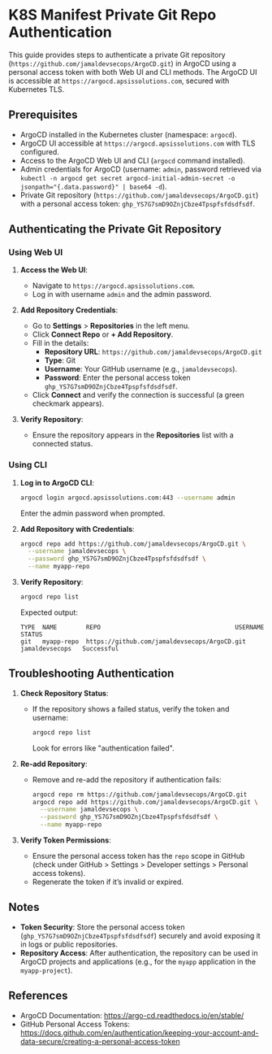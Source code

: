 # K8S Manifest Private Git Repo Authentication

This guide provides steps to authenticate a private Git repository (`https://github.com/jamaldevsecops/ArgoCD.git`) in ArgoCD using a personal access token with both Web UI and CLI methods. The ArgoCD UI is accessible at `https://argocd.apsissolutions.com`, secured with Kubernetes TLS.

## Prerequisites
- ArgoCD installed in the Kubernetes cluster (namespace: `argocd`).
- ArgoCD UI accessible at `https://argocd.apsissolutions.com` with TLS configured.
- Access to the ArgoCD Web UI and CLI (`argocd` command installed).
- Admin credentials for ArgoCD (username: `admin`, password retrieved via `kubectl -n argocd get secret argocd-initial-admin-secret -o jsonpath="{.data.password}" | base64 -d`).
- Private Git repository (`https://github.com/jamaldevsecops/ArgoCD.git`) with a personal access token: `ghp_YS7G7smD9OZnjCbze4Tpspfsfdsdfsdf`.

## Authenticating the Private Git Repository

### Using Web UI
1. **Access the Web UI**:
   - Navigate to `https://argocd.apsissolutions.com`.
   - Log in with username `admin` and the admin password.

2. **Add Repository Credentials**:
   - Go to **Settings** > **Repositories** in the left menu.
   - Click **Connect Repo** or **+ Add Repository**.
   - Fill in the details:
     - **Repository URL**: `https://github.com/jamaldevsecops/ArgoCD.git`
     - **Type**: Git
     - **Username**: Your GitHub username (e.g., `jamaldevsecops`).
     - **Password**: Enter the personal access token `ghp_YS7G7smD9OZnjCbze4Tpspfsfdsdfsdf`.
   - Click **Connect** and verify the connection is successful (a green checkmark appears).

3. **Verify Repository**:
   - Ensure the repository appears in the **Repositories** list with a connected status.

### Using CLI
1. **Log in to ArgoCD CLI**:
   ```bash
   argocd login argocd.apsissolutions.com:443 --username admin
   ```
   Enter the admin password when prompted.

2. **Add Repository with Credentials**:
   ```bash
   argocd repo add https://github.com/jamaldevsecops/ArgoCD.git \
     --username jamaldevsecops \
     --password ghp_YS7G7smD9OZnjCbze4Tpspfsfdsdfsdf \
     --name myapp-repo
   ```

3. **Verify Repository**:
   ```bash
   argocd repo list
   ```
   Expected output:
   ```
   TYPE  NAME        REPO                                     USERNAME         STATUS
   git   myapp-repo  https://github.com/jamaldevsecops/ArgoCD.git jamaldevsecops   Successful
   ```

## Troubleshooting Authentication
1. **Check Repository Status**:
   - If the repository shows a failed status, verify the token and username:
     ```bash
     argocd repo list
     ```
     Look for errors like "authentication failed".

2. **Re-add Repository**:
   - Remove and re-add the repository if authentication fails:
     ```bash
     argocd repo rm https://github.com/jamaldevsecops/ArgoCD.git
     argocd repo add https://github.com/jamaldevsecops/ArgoCD.git \
       --username jamaldevsecops \
       --password ghp_YS7G7smD9OZnjCbze4Tpspfsfdsdfsdf \
       --name myapp-repo
     ```

3. **Verify Token Permissions**:
   - Ensure the personal access token has the `repo` scope in GitHub (check under GitHub > Settings > Developer settings > Personal access tokens).
   - Regenerate the token if it’s invalid or expired.

## Notes
- **Token Security**: Store the personal access token (`ghp_YS7G7smD9OZnjCbze4Tpspfsfdsdfsdf`) securely and avoid exposing it in logs or public repositories.
- **Repository Access**: After authentication, the repository can be used in ArgoCD projects and applications (e.g., for the `myapp` application in the `myapp-project`).

## References
- ArgoCD Documentation: https://argo-cd.readthedocs.io/en/stable/
- GitHub Personal Access Tokens: https://docs.github.com/en/authentication/keeping-your-account-and-data-secure/creating-a-personal-access-token
